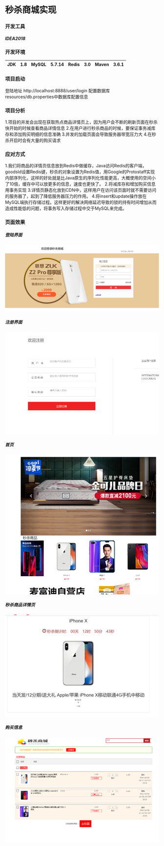 # 秒杀商城实现
### 开发工具 
##### IDEA2018
### 开发环境
| JDK | 1.8 | MySQL | 5.7.14 | Redis | 3.0 | Maven | 3.6.1 |
| ------ | ------ | ------ | ------ | ------ | ------ | ------ | ------ |
### 项目启动
登陆地址 http://localhost:8888/user/login
配置数据库 resources/db.properties中数据库配置信息

### 项目分析
1.项目的并发会出现在获取热点商品详情页上，因为用户会不断的刷新页面在秒杀快开始的时候查看商品详情信息
2.在用户进行秒杀商品的时候，要保证事务减库存和添加购买明细的信息准确
3.并发的加载页面会导致服务器带宽压力大
4.在秒杀开启时会有大量的购买请求
### 应对方式
1.我们将商品的详情页信息放到Redis中做缓存，Java访问Redis的客户端，goodsId设置Redis键，秒杀的对象设置为Redis值，用Google的Protostaff实现内部序列化，这样的好处就是比Java原生的序列化性能更高，大概使用的空间小了10倍，缓存中可以放更多的信息，速度也更快了。
2.将减库存和增加购买信息用事务实现
3.详情页静态化放到CDN中，这样用户在访问该页面时就不需要访问的服务器了，起到了降低服务器压力的作用。
4.将insert和update操作放在MySQL端执行存储过程。这样更好的解决网络延迟导致的锁的持有时间增加从而造成性能低的问题，将事务写入存储过程中交于MySQL来完成。
### 页面效果
##### 登陆界面
![avatar](/img/login.png)
##### 注册界面
![avatar](/img/regist.png)
##### 首页
![avatar](/img/index.png)
##### 秒杀商品详情页
![avatar](/img/detail.png)
##### 购买信息
![avatar](/img/cart.png)
